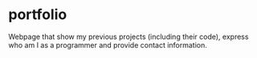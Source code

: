 # portfolio
Webpage that show my previous projects (including their code), express who am I as a programmer and provide contact information.
